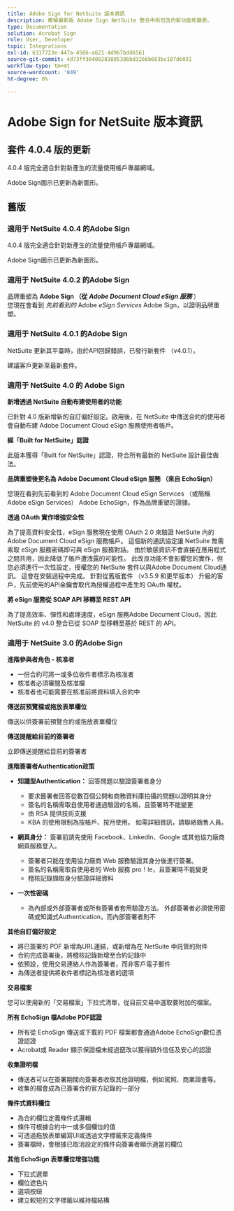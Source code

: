 ```yaml
---
title: Adobe Sign for NetSuite 版本資訊
description: 瞭解最新版 Adobe Sign NetSuite 整合中所包含的新功能和變更。
type: Documentation
solution: Acrobat Sign
role: User, Developer
topic: Integrations
exl-id: 6317723e-447a-4506-a621-4d967bdd6561
source-git-commit: 4d73ff36408283805386bd3266b683bc187d6031
workflow-type: tm+mt
source-wordcount: '849'
ht-degree: 0%

---
```


# Adobe Sign for NetSuite 版本資訊

## 套件 4.0.4 版的更新

4.0.4 版完全適合針對新產生的流量使用帳戶專屬網域。

Adobe Sign圖示已更新為新圖形。

## 舊版

### 適用于 NetSuite 4.0.4 的Adobe Sign

4.0.4 版完全適合針對新產生的流量使用帳戶專屬網域。

Adobe Sign圖示已更新為新圖形。

### 適用于 NetSuite 4.0.2 的Adobe Sign

品牌重塑為 **Adobe Sign （從 *Adobe Document Cloud eSign 服務*** ）\
您現在會看到 *先前看到的* Adobe *eSign Services* Adobe Sign，以證明品牌重塑。

### 適用于 NetSuite 4.0.1 的Adobe Sign

NetSuite 更新其平臺時，由於API回歸錯誤，已發行新套件 （v4.0.1）。

建議客戶更新至最新套件。

### 適用于 NetSuite 4.0 的 Adobe Sign

**新增透過 NetSuite 自動布建使用者的功能**

已針對 4.0 版新增新的自訂偏好設定。啟用後，在 NetSuite 中傳送合約的使用者會自動布建 Adobe Document Cloud eSign 服務使用者帳戶。

**經「Built for NetSuite」認證**

此版本獲得「Built for NetSuite」認證，符合所有最新的 NetSuite 設計最佳做法。

**品牌重塑後更名為 Adobe Document Cloud eSign 服務 （來自 EchoSign）**

您現在看到先前看到的 Adobe Document Cloud eSign Services （或簡稱 Adobe eSign Services） Adobe EchoSign，作為品牌重塑的證據。

**透過 OAuth 實作增強安全性**

為了提高資料安全性，eSign 服務現在使用 OAuth 2.0 來驗證 NetSuite 內的 Adobe Document Cloud eSign 服務帳戶。 這個新的通訊協定讓 NetSuite 無需索取 eSign 服務密碼即可與 eSign 服務對話。 由於敏感資訊不會直接在應用程式之間共用，因此降低了帳戶遭洩露的可能性。 此改良功能不會影響您的實作，但您必須進行一次性設定，授權您的 NetSuite 套件以與Adobe Document Cloud通訊。 這會在安裝過程中完成。 針對從舊版套件 （v3.5.9 和更早版本） 升級的客戶，先前使用的API金鑰會取代為授權過程中產生的 OAuth 權杖。

**將 eSign 服務從 SOAP API 移轉至 REST API**

為了提高效率、彈性和處理速度，eSign 服務Adobe Document Cloud，因此 NetSuite 的 v4.0 整合已從 SOAP 型移轉至基於 REST 的 API。

### 適用于 NetSuite 3.0 的Adobe Sign

**進階參與者角色 - 核准者**

* 一份合約可將一或多位收件者標示為核准者
* 核准者必須審閱及核准檔
* 核准者也可能需要在核准前將資料填入合約中

**傳送前預覽檔或拖放表單欄位**

傳送以供簽署前預覽合約或拖放表單欄位

**傳送提醒給目前的簽署者**

立即傳送提醒給目前的簽署者

**進階簽署者Authentication政策**

* **知識型Authentication：** 回答問題以驗證簽署者身分
   * 要求籤署者回答從數百個公開和商務資料庫拍攝的問題以證明其身分
   * 簽名的名稱需取自使用者通過驗證的名稱，且簽署時不能變更
   * 由 RSA 提供技術支援
   * KBA 的使用限制為按帳戶、按月使用。 如需詳細資訊，請聯絡銷售人員。

* **網頁身分：** 簽署前請先使用 Facebook、LinkedIn、Google 或其他協力廠商網頁服務登入。

   * 簽署者只能在使用協力廠商 Web 服務驗證其身分後進行簽署。
   * 簽名的名稱需取自使用者的 Web 服務 pro！le，且簽署時不能變更
   * 稽核記錄擷取身分驗證詳細資料

* **一次性密碼**
   * 為內部或外部簽署者或所有簽署者套用驗證方法。 外部簽署者必須使用密碼或知識式Authentication，而內部簽署者則不

**其他自訂偏好設定**

* 將已簽署的 PDF 新增為URL連結，或新增為在 NetSuite 中託管的附件
* 合約完成簽署後，將稽核記錄新增至合約記錄中
* 依預設，使用交易連絡人作為簽署者，而非客戶電子郵件
* 為傳送者提供將收件者標記為核准者的選項

**交易檔案**

您可以使用新的「交易檔案」下拉式清單，從目前交易中選取要附加的檔案。

**所有 EchoSign 檔Adobe PDF認證**

* 所有從 EchoSign 傳送或下載的 PDF 檔案都會通過Adobe EchoSign數位憑證認證
* Acrobat或 Reader 顯示保證檔未經過竄改以獲得額外信任及安心的認證

**收集證明檔**

* 傳送者可以在簽署期間向簽署者收取其他證明檔，例如駕照、商業證書等。
* 收集的檔會成為已簽署合約官方記錄的一部分

**條件式資料欄位**

* 為合約欄位定義條件式邏輯
* 條件可根據合約中一或多個欄位的值
* 可透過拖放表單編寫UI或透過文字標籤來定義條件
* 簽署檔時，會根據已取消設定的條件向簽署者顯示適當的欄位

**其他 EchoSign 表單欄位增強功能**

* 下拉式選單
* 欄位遮色片
* 選項按鈕
* 建立較短的文字標籤以維持檔結構
